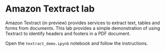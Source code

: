 # Amazon Textract lab

Amazon Textract (in preview) provides services to extract text, tables and forms from documents. This lab provides a simple demonstration of using Textract to identify headers and footers in a PDF document.

Open the `textract_demo.ipynb` notebook and follow the instructions.
